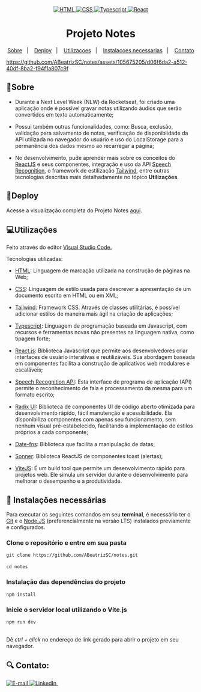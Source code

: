 <div align="center"> 
    <a href="https://developer.mozilla.org/pt-BR/docs/Web/HTML">
    <img src="https://img.shields.io/badge/HTML-E34F26.svg?logo=html5&logoColor=white" alt="HTML">
    </a>
    <a href="https://developer.mozilla.org/pt-BR/docs/Web/CSS">
    <img src="https://img.shields.io/badge/CSS-1572B6.svg?logo=css3&logoColor=white" alt="CSS">
    </a>
    <a href="https://www.typescriptlang.org/">
    <img src="https://img.shields.io/badge/Typescript-3178C6.svg?logo=typescript&logoColor=white" alt="Typescript">
    <a href="https://developer.mozilla.org/en-US/docs/Learn/Tools_and_testing/Client-side_JavaScript_frameworks/React_getting_started">
    <img src="https://img.shields.io/badge/React-313335.svg?logo=react&logoColor=67DEFF" alt="React">
    </a>
    </a>
</div>

<div align="center"> 
  <h1>Projeto Notes</h1>
    
  [Sobre](#sobre)&nbsp;&nbsp;&nbsp;|&nbsp;&nbsp;&nbsp; [Deploy](#deploy)&nbsp;&nbsp;&nbsp;|&nbsp;&nbsp;&nbsp; [Utilizacoes](#utilizacoes)&nbsp;&nbsp;&nbsp;|&nbsp;&nbsp;&nbsp; [Instalacoes necessarias](#instalacoes)&nbsp;&nbsp;&nbsp;|&nbsp;&nbsp;&nbsp; [Contato](#contato)
</div>


https://github.com/ABeatrizSC/notes/assets/105675205/d06f6da2-a512-40df-8ba2-f94f1a807c9f


<h2 name="sobre">📝Sobre</h2>
<ul style="display: flex; flex-direction: column; gap: 15px">
  <li>Durante a Next Level Week (NLW) da Rocketseat, foi criado uma aplicação onde é possível gravar notas utilizando áudios que serão convertidos em texto automaticamente;</li>
  <li>Possui também outras funcionalidades, como: Busca, exclusão, validação para salvamento de notas, verificação de disponiblidade da API utilizada no navegador do usuário e uso do LocalStorage para a permanência dos dados mesmo ao recarregar a página;</li>
  <li>No desenvolvimento, pude aprender mais sobre os conceitos do <a href="https://developer.mozilla.org/en-US/docs/Web/API/SpeechRecognition" target="_blank">ReactJS</a> e seus componentes, integração e uso da API <a href="https://developer.mozilla.org/en-US/docs/Web/API/SpeechRecognition" target="_blank">Speech Recognition</a>, o framework de estilização <a href="https://tailwindcss.com/" target="_blank">Tailwind</a>, entre outras tecnologias descritas mais detalhadamente no tópico <strong>Utilizações</strong>.</li>
</ul>

<h2 name="deploy">🔗Deploy</h2>
<p>Acesse a visualização completa do Projeto Notes <a href="https://notes-three-sooty.vercel.app/" target="_blank"> aqui</a>.</p>

<h2 name="utilizacoes">💻Utilizações</h2></p>
<p>Feito através do editor <a href="https://code.visualstudio.com/docs">Visual Studio Code.</a>
<p>Tecnologias utilizadas:</p>
<ul style="display: flex; flex-direction: column; gap: 15px">
  <li>
    <a href="https://developer.mozilla.org/en-US/docs/Glossary/HTML5" target="_blank">HTML</a>: Linguagem de marcação utilizada na construção de páginas na Web;
  </li>
  <li>
    <a href="https://developer.mozilla.org/en-US/docs/Web/css" target="_blank">CSS</a>: Linguagem de estilo usada para descrever a apresentação de um documento escrito em HTML ou em XML;
  </li>
  <li>
    <a href="https://tailwindcss.com/" target="_blank">Tailwind</a>: Framework CSS. Através de classes utilitárias, é possível adicionar estilos de maneira mais ágil na criação de aplicações;
  </li>
  <li>
    <a href="https://www.typescriptlang.org/" target="_blank">Typescript</a>: Linguagem de programação baseada em Javascript, com recursos e ferramentas novas não presentes na linguagem nativa, como tipagem forte; 
  </li>
  <li>
    <a href="https://developer.mozilla.org/en-US/docs/Learn/Tools_and_testing/Client-side_JavaScript_frameworks/React_getting_started" target="_blank">React.js</a>: Biblioteca Javascript que permite aos desenvolvedores criar interfaces de usuário interativas e reutilizáveis. Sua abordagem baseada em componentes facilita a construção de aplicativos web modulares e escaláveis;
  </li>
  <li>
    <a href="https://developer.mozilla.org/en-US/docs/Web/API/SpeechRecognition" target="_blank">Speech Recognition API</a>: Esta interface de programa de aplicação (API) permite o reconhecimento de fala e processamento da mesma para um formato escrito;
  </li>
  <li>
    <a href="https://www.radix-ui.com/primitives/docs/overview/introduction" target="_blank">Radix UI</a>: Biblioteca de componentes UI de código aberto otimizada para desenvolvimento rápido, fácil manutenção e acessibilidade. Ela disponibiliza componentes com apenas seu funcionamento, sem nenhum visual pré-estabelecido, facilitando a implementação de estilos próprios a cada componente;
  </li>
  <li>
    <a href="https://date-fns.org/docs/Getting-Started" target="_blank">Date-fns</a>: Biblioteca que facilita a manipulação de datas;
  </li>
  <li>
    <a href="https://sonner.emilkowal.ski/getting-started" target="_blank">Sonner</a>: Biblioteca ReactJS de componentes toast (alertas);
  </li>
  <li>
    <a href="https://vitejs.dev/guide/" target="_blank">ViteJS</a>: É um build tool que permite um desenvolvimento rápido para projetos web. Ele simula um servidor durante o desenvolvimento para melhorar o desempenho e a produtividade.
  </li>
</ul>

<h2 name="instalacoes">💾 Instalações necessárias</h2>
<p>Para executar os seguintes comandos em seu <strong>terminal</strong>, é necessário ter o <a href="https://git-scm.com/downloads/" target="_blank">Git</a> e o <a href="https://nodejs.org/en/download/package-manager" target="_blank">Node.JS</a> (preferencialmente na versão LTS) instalados previamente e configurados.</p>

<h3>Clone o repositório e entre em sua pasta</h3>
<code>git clone https://github.com/ABeatrizSC/notes.git</code> 
<br>
<br>
<code>cd notes</code>

<h3>Instalação das dependências do projeto</h3>
<code>npm install</code>

<h3>Inicie o servidor local utilizando o Vite.js</h3>
<code>npm run dev</code>
<br>
<br>
<p>Dê <i>ctrl + click </i> no endereço de link gerado para abrir o projeto em seu navegador.</p>

<h2 name="contato">🔍 Contato:</h2>
<a href="mailto:anabeatrizscarmoni@gmail.com">
<img src="https://img.shields.io/badge/email-fff.svg?logo=gmail&logoColor=red" alt="E-mail">
</a>
<a href="http://www.linkedin.com/in/anabeatrizsantuccicarmoni">
<img src="https://img.shields.io/badge/LinkedIn-0A78B5.svg?logo=linkedin&logoColor=white" alt="LinkedIn">
</a>
&nbsp;&nbsp;
